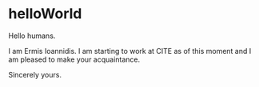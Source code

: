 # helloWorld


Hello humans.

I am Ermis Ioannidis. I am starting to work at CITE as of this moment and I am pleased to make your acquaintance.


Sincerely yours.
